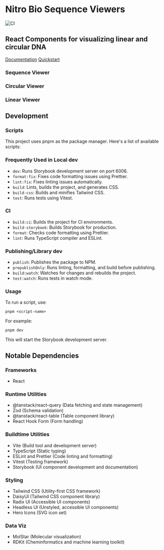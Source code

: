 # Nitro Bio Sequence Viewers

![CI](https://github.com/nitro-bio/nitro-ui/actions/workflows/main.yml/badge.svg)

## React Components for visualizing linear and circular DNA

[Documentation](https://docs.nitro.bio)
[Quickstart](https://docs.nitro.bio/quickstart)

### Sequence Viewer

### Circular Viewer

### Linear Viewer

## Development

### Scripts

This project uses pnpm as the package manager. Here's a list of available scripts:

### Frequently Used in Local dev

- `dev`: Runs Storybook development server on port 6006.
- `format:fix`: Fixes code formatting issues using Prettier.
- `lint:fix`: Fixes linting issues automatically.
- `build`: Lints, builds the project, and generates CSS.
- `build-css`: Builds and minifies Tailwind CSS.
- `test`: Runs tests using Vitest.

### CI

- `build:ci`: Builds the project for CI environments.
- `build-storybook`: Builds Storybook for production.
- `format`: Checks code formatting using Prettier.
- `lint`: Runs TypeScript compiler and ESLint.

### Publishing/Library dev

- `publish`: Publishes the package to NPM.
- `prepublishOnly`: Runs linting, formatting, and build before publishing.
- `build:watch`: Watches for changes and rebuilds the project.
- `test:watch`: Runs tests in watch mode.

### Usage

To run a script, use:

```
pnpm <script-name>
```

For example:

```
pnpm dev
```

This will start the Storybook development server.

## Notable Dependencies

### Frameworks

- React

### Runtime Utilities

- @tanstack/react-query (Data fetching and state management)
- Zod (Schema validation)
- @tanstack/react-table (Table component library)
- React Hook Form (Form handling)

### Buildtime Utilities

- Vite (Build tool and development server)
- TypeScript (Static typing)
- ESLint and Prettier (Code linting and formatting)
- Vitest (Testing framework)
- Storybook (UI component development and documentation)

### Styling

- Tailwind CSS (Utility-first CSS framework)
- DaisyUI (Tailwind CSS component library)
- Radix UI (Accessible UI components)
- Headless UI (Unstyled, accessible UI components)
- Hero Icons (SVG icon set)

### Data Viz

- MolStar (Molecular visualization)
- RDKit (Cheminformatics and machine learning toolkit)
